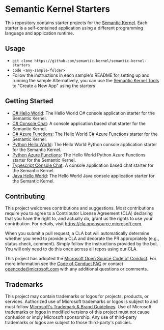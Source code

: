 # Semantic Kernel Starters

This repository contains starter projects for the [Semantic Kernel](https://github.com/microsoft/semantic-kernel). Each starter is a self-contained application using a different programming language and application runtime.

## Usage

- `git clone https://github.com/semantic-kernel/semantic-kernel-starters`
- `code <any-sample-folder>`
- Follow the instructions in each sample's README for setting up and running the sample
Alternatively, you can use the [Semantic Kernel Tools](https://marketplace.visualstudio.com/items?itemName=ms-semantic-kernel.semantic-kernel) to "Create a New App" using the starters

## Getting Started

- [C# Hello World](sk-csharp-hello-world): The Hello World C# console application starter for the Semantic Kernel.
- [C# Console Chat](sk-csharp-console-chat): A console application based chat starter for the Semantic Kernel.
- [C# Azure Functions](sk-csharp-azure-functions): The Hello World C# Azure Functions starter for the Semantic Kernel.
- [Python Hello World](sk-python-hello-world): The Hello World Python console application starter for the Semantic Kernel.
- [Python Azure Functions](sk-python-azure-functions): The Hello World Python Azure Functions starter for the Semantic Kernel.
- [Typescript Console Chat](sk-typescript-console-chat): A console application based chat starter for the Semantic Kernel.
- [Java Hello World](sk-java-hello-world): The Hello World Java console application starter for the Semantic Kernel.

## Contributing

This project welcomes contributions and suggestions.  Most contributions require you to agree to a
Contributor License Agreement (CLA) declaring that you have the right to, and actually do, grant us
the rights to use your contribution. For details, visit https://cla.opensource.microsoft.com.

When you submit a pull request, a CLA bot will automatically determine whether you need to provide
a CLA and decorate the PR appropriately (e.g., status check, comment). Simply follow the instructions
provided by the bot. You will only need to do this once across all repos using our CLA.

This project has adopted the [Microsoft Open Source Code of Conduct](https://opensource.microsoft.com/codeofconduct/).
For more information see the [Code of Conduct FAQ](https://opensource.microsoft.com/codeofconduct/faq/) or
contact [opencode@microsoft.com](mailto:opencode@microsoft.com) with any additional questions or comments.

## Trademarks

This project may contain trademarks or logos for projects, products, or services. Authorized use of Microsoft 
trademarks or logos is subject to and must follow 
[Microsoft's Trademark & Brand Guidelines](https://www.microsoft.com/en-us/legal/intellectualproperty/trademarks/usage/general).
Use of Microsoft trademarks or logos in modified versions of this project must not cause confusion or imply Microsoft sponsorship.
Any use of third-party trademarks or logos are subject to those third-party's policies.

